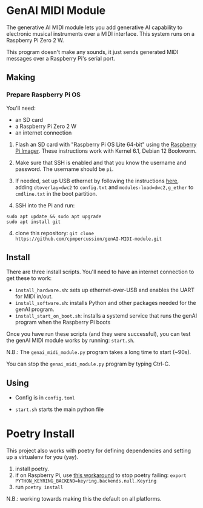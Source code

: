 # GenAI MIDI Module

The generative AI MIDI module lets you add generative AI capability to electronic musical instruments over a MIDI interface. This system runs on a Raspberry Pi Zero 2 W. 

This program doesn't make any sounds, it just sends generated MIDI messages over a Raspberry Pi's serial port.

## Making

### Prepare Raspberry Pi OS

You'll need:

- an SD card
- a Raspberry Pi Zero 2 W
- an internet connection

1. Flash an SD card with "Raspberry Pi OS Lite 64-bit" using the [Raspberry Pi Imager](https://www.raspberrypi.com/software/). These instructions work with Kernel 6.1, Debian 12 Bookworm.

2. Make sure that SSH is enabled and that you know the username and password. The username should be `pi`.

3. If needed, set up USB ethernet by following the instructions [here](https://forums.raspberrypi.com/viewtopic.php?p=2184846), adding `dtoverlay=dwc2` to `config.txt` and `modules-load=dwc2,g_ether` to `cmdline.txt` in the boot partition.

3. SSH into the Pi and run:

```
sudo apt update && sudo apt upgrade
sudo apt install git
```

4. clone this repository: `git clone https://github.com/cpmpercussion/genAI-MIDI-module.git`

## Install

There are three install scripts. You'll need to have an internet connection to get these to work:

- `install_hardware.sh`: sets up ethernet-over-USB and enables the UART for MIDI in/out.
- `install_software.sh`: installs Python and other packages needed for the genAI program.
- `install_start_on_boot.sh`: installs a systemd service that runs the genAI program when the Raspberry Pi boots

Once you have run these scripts (and they were successful), you can test the genAI MIDI module works by running: `start.sh`.

N.B.: The `genai_midi_module.py` program takes a long time to start (~90s).

You can stop the `genai_midi_module.py` program by typing Ctrl-C.

## Using

- Config is in `config.toml`

- `start.sh` starts the main python file

# Poetry Install

This project also works with poetry for defining dependencies and setting up a virtualenv for you (yay).

1. install poetry.
2. if on Raspberry Pi, use [this workaround](https://github.com/python-poetry/poetry/issues/8623) to stop poetry failing: `export PYTHON_KEYRING_BACKEND=keyring.backends.null.Keyring`
3. run `poetry install`

N.B.: working towards making this the default on all platforms.

